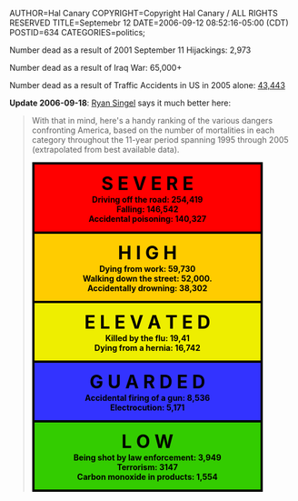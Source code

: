 AUTHOR=Hal Canary
COPYRIGHT=Copyright Hal Canary / ALL RIGHTS RESERVED
TITLE=Septemebr 12
DATE=2006-09-12 08:52:16-05:00 (CDT)
POSTID=634
CATEGORIES=politics;

Number dead as a result of 2001 September 11 Hijackings: 2,973

Number dead as a result of Iraq War: 65,000+

Number dead as a result of Traffic Accidents in US in 2005 alone:
[43,443](http://www-fars.nhtsa.dot.gov/)

**Update 2006-09-18**: [Ryan
Singel](http://www.wired.com/news/technology/0,71743-0.html?tw=wn_index_29)
says it much better here:

> With that in mind, here's a handy ranking of the various dangers confronting
> America, based on the number of mortalities in each category throughout the
> 11-year period spanning 1995 through 2005 (extrapolated from best available
> data).
>
> <div style="border: 2px black solid;width:402px">
> <div style="width: 398px; border: 2px black solid; background-color:#f00; color:#000;text-align:center">
>
> <span style="font-size:xx-large;"> **S E V E R E** </span>  
> **Driving off the road: 254,419**  
> **Falling: 146,542**  
> **Accidental poisoning: 140,327**
>
> </div>
> <div style="width: 398px; border: 2px black solid; background-color:rgb(255, 204, 0); color:#000;text-align:center">
>
> <span style="font-size:xx-large;"> **H I G H** </span>  
> **Dying from work: 59,730**  
> **Walking down the street: 52,000.**  
> **Accidentally drowning: 38,302** 
>
> </div>
> <div style="width: 398px; border: 2px black solid; background-color:rgb(238, 238, 0); color:#000;text-align:center">
>
> <span style="font-size:xx-large;"> **E L E V A T E D** </span>  
> **Killed by the flu: 19,41**  
> **Dying from a hernia: 16,742**
>
> </div>
> <div style="width: 398px; border: 2px black solid; background-color:rgb(51, 51, 255); color:#000;text-align:center">
>
> <span style="font-size:xx-large;"> **G U A R D E D** </span>  
> **Accidental firing of a gun: 8,536**  
> **Electrocution: 5,171**
>
> </div>
> <div style="width: 398px; border: 2px black solid; background-color:rgb(51, 204, 0); color:#000;text-align:center">
>
> <span style="font-size:xx-large;"> **L O W** </span>  
> **Being shot by law enforcement: 3,949**  
> **Terrorism: 3147**  
> **Carbon monoxide in products: 1,554**
>
> </div>
> </div>

